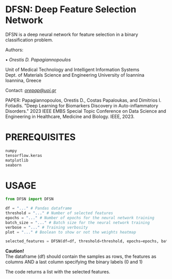 # DFSN: Deep Feature Selection Network


DFSN is a deep neural network for feature selection in a binary classification problem. 


Authors:  

• *Orestis D. Papagiannopoulos*  

Unit of Medical Technology and Intelligent Information Systems  
Dept. of Materials Science and Engineering
University of Ioannina   
Ioannina, Greece

Contact: *orepap@uoi.gr*


PAPER: Papagiannopoulos, Orestis D., Costas Papaloukas, and Dimitrios I. Fotiadis. "Deep Learning for Biomarkers Discovery in Auto-inflammatory Disorders." 2023 IEEE EMBS Special Topic Conference on Data Science and Engineering in Healthcare, Medicine and Biology. IEEE, 2023.

# PREREQUISITES
```python
numpy
tensorflow.keras
matplotlib
seaborn
```

# USAGE
```python
from DFSN import DFSN

df = "..." # Pandas dataframe
threshold = "..." # Number of selected features
epochs = "..." # Number of epochs for the neural network training
batch_size = "..." # Batch size for the neural network training
verbose = "..." # Training verbosity 
plot = "..." # Boolean to show or not the weights heatmap 

selected_features = DFSN(df=df, threshold=threshold, epochs=epochs, batch_size=batch_size, verbose=verbose, plot=plot)
```

**Caution!**    
The dataframe (df) should contain the samples as rows, the features as columns AND a last column specifying the binary labels (0 and 1)


The code returns a list with the selected features.
